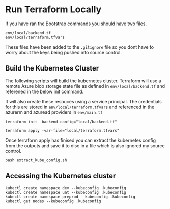 # Run Terraform Locally

If you have ran the Bootstrap commands you should have two files.  

```
env/local/backend.tf
env/local/terraform.tfvars
```

These files have been added to the ```.gitignore``` file so you dont have to worry about the keys being pushed into source control. 


## Build the Kubernetes Cluster

The following scripts will build the kubernetes cluster. Terraform will use a remote Azure blob storage state file as defined in ```env/local/backend.tf``` and referened in the below init command. 

It will also create these resouces using a service principal. The credentials for this are stored in ```env/local/terraform.tfvars``` and referenced in the azurerm and azuread providers in ```env/main.tf```

```
terraform init -backend-config="local/backend.tf" 

terraform apply -var-file="local/terraform.tfvars"
```

Once terraform apply has finised you can extract the kubernetes config from the outputs and save it to disc in a file which is also ignored my source control. 

```
bash extract_kube_config.sh
```

## Accessing the Kubernetes cluster

```
kubectl create namespace dev --kubeconfig .kubeconfig
kubectl create namespace uat --kubeconfig .kubeconfig
kubectl create namespace preprod --kubeconfig .kubeconfig
kubectl get nodes --kubeconfig .kubeconfig
```
